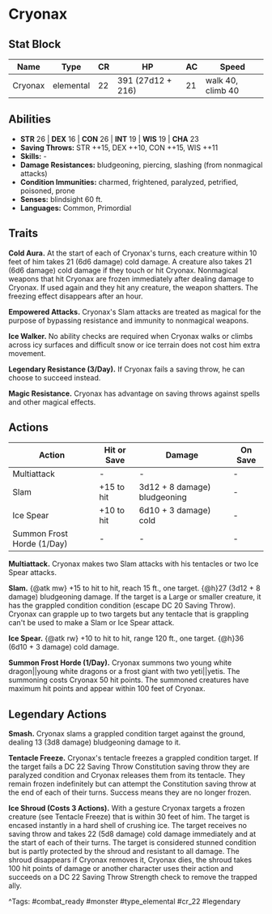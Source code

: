 # Cryonax

## Stat Block

| Name | Type | CR | HP | AC | Speed |
|------|------|----|----|----|-------|
| Cryonax | elemental | 22 | 391 (27d12 + 216) | 21 | walk 40, climb 40 |

## Abilities

- **STR** 26 | **DEX** 16 | **CON** 26 | **INT** 19 | **WIS** 19 | **CHA** 23
- **Saving Throws:** STR ++15, DEX ++10, CON ++15, WIS ++11  
- **Skills:** -  
- **Damage Resistances:** bludgeoning, piercing, slashing (from nonmagical attacks)  
- **Condition Immunities:** charmed, frightened, paralyzed, petrified, poisoned, prone  
- **Senses:** blindsight 60 ft.  
- **Languages:** Common, Primordial

## Traits

**Cold Aura.** At the start of each of Cryonax's turns, each creature within 10 feet of him takes 21 (6d6 damage) cold damage. A creature also takes 21 (6d6 damage) cold damage if they touch or hit Cryonax. Nonmagical weapons that hit Cryonax are frozen immediately after dealing damage to Cryonax. If used again and they hit any creature, the weapon shatters. The freezing effect disappears after an hour.

**Empowered Attacks.** Cryonax's Slam attacks are treated as magical for the purpose of bypassing resistance and immunity to nonmagical weapons.

**Ice Walker.** No ability checks are required when Cryonax walks or climbs across icy surfaces and difficult snow or ice terrain does not cost him extra movement.

**Legendary Resistance (3/Day).** If Cryonax fails a saving throw, he can choose to succeed instead.

**Magic Resistance.** Cryonax has advantage on saving throws against spells and other magical effects.


## Actions

| Action | Hit or Save | Damage | On Save |
|--------|--------------|--------|----------|
| Multiattack | - | - | - |
| Slam | +15 to hit | 3d12 + 8 damage) bludgeoning | - |
| Ice Spear | +10 to hit | 6d10 + 3 damage) cold | - |
| Summon Frost Horde (1/Day) | - | - | - |

**Multiattack.** Cryonax makes two Slam attacks with his tentacles or two Ice Spear attacks.

**Slam.** {@atk mw} +15 to hit to hit, reach 15 ft., one target. {@h}27 (3d12 + 8 damage) bludgeoning damage. If the target is a Large or smaller creature, it has the grappled condition condition (escape DC 20 Saving Throw). Cryonax can grapple up to two targets but any tentacle that is grappling can't be used to make a Slam or Ice Spear attack.

**Ice Spear.** {@atk rw} +10 to hit to hit, range 120 ft., one target. {@h}36 (6d10 + 3 damage) cold damage.

**Summon Frost Horde (1/Day).** Cryonax summons two young white dragon||young white dragons or a frost giant with two yeti||yetis. The summoning costs Cryonax 50 hit points. The summoned creatures have maximum hit points and appear within 100 feet of Cryonax.

## Legendary Actions

**Smash.** Cryonax slams a grappled condition target against the ground, dealing 13 (3d8 damage) bludgeoning damage to it.

**Tentacle Freeze.** Cryonax's tentacle freezes a grappled condition target. If the target fails a DC 22 Saving Throw Constitution saving throw they are paralyzed condition and Cryonax releases them from its tentacle. They remain frozen indefinitely but can attempt the Constitution saving throw at the end of each of their turns. Success means they are no longer frozen.

**Ice Shroud (Costs 3 Actions).** With a gesture Cryonax targets a frozen creature (see Tentacle Freeze) that is within 30 feet of him. The target is encased instantly in a hard shell of crushing ice. The target receives no saving throw and takes 22 (5d8 damage) cold damage immediately and at the start of each of their turns. The target is considered stunned condition but is partly protected by the shroud and resistant to all damage. The shroud disappears if Cryonax removes it, Cryonax dies, the shroud takes 100 hit points of damage or another character uses their action and succeeds on a DC 22 Saving Throw Strength check to remove the trapped ally.



^Tags: #combat_ready #monster #type_elemental #cr_22 #legendary